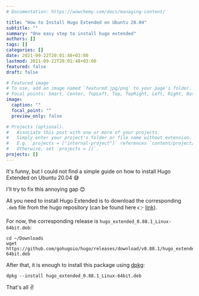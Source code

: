 ```yaml
---
# Documentation: https://wowchemy.com/docs/managing-content/

title: "How to Install Hugo Extended on Ubuntu 20.04"
subtitle: ""
summary: "One easy step to install hugo extended"
authors: []
tags: []
categories: []
date: 2021-09-22T20:01:48+03:00
lastmod: 2021-09-22T20:01:48+03:00
featured: false
draft: false

# Featured image
# To use, add an image named `featured.jpg/png` to your page's folder.
# Focal points: Smart, Center, TopLeft, Top, TopRight, Left, Right, BottomLeft, Bottom, BottomRight.
image:
  caption: ""
  focal_point: ""
  preview_only: false

# Projects (optional).
#   Associate this post with one or more of your projects.
#   Simply enter your project's folder or file name without extension.
#   E.g. `projects = ["internal-project"]` references `content/project/deep-learning/index.md`.
#   Otherwise, set `projects = []`.
projects: []
---
```


It's funny, but I could not find a simple guide on how to install Hugo Extended on Ubuntu 20.04 😅

I'll try to fix this annoying gap 😊

All you need to install Hugo Extended is to download the corresponding `.deb` file from the hugo repository
(can be found here 👉 [link](https://github.com/gohugoio/hugo/releases)).

For now, the corresponding release is `hugo_extended_0.88.1_Linux-64bit.deb`:

```shell
cd ~/Downloads
wget https://github.com/gohugoio/hugo/releases/download/v0.88.1/hugo_extended_0.88.1_Linux-64bit.deb
```

After that, it is enough to install this package using [dpkg](https://wiki.debian.org/Teams/Dpkg):

```shell
dpkg --install hugo_extended_0.88.1_Linux-64bit.deb
```

That's all ✌
